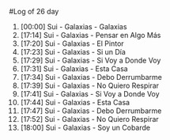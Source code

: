 #Log of 26 day

1. [00:00] Sui - Galaxias - Galaxias
1. [17:14] Sui - Galaxias - Pensar en Algo Más
1. [17:20] Sui - Galaxias - El Pintor
1. [17:23] Sui - Galaxias - Si un Día
1. [17:29] Sui - Galaxias - Si Voy a Donde Voy
1. [17:31] Sui - Galaxias - Esta Casa
1. [17:34] Sui - Galaxias - Debo Derrumbarme
1. [17:39] Sui - Galaxias - No Quiero Respirar
1. [17:41] Sui - Galaxias - Si Voy a Donde Voy
1. [17:44] Sui - Galaxias - Esta Casa
1. [17:47] Sui - Galaxias - Debo Derrumbarme
1. [17:52] Sui - Galaxias - No Quiero Respirar
1. [18:00] Sui - Galaxias - Soy un Cobarde
